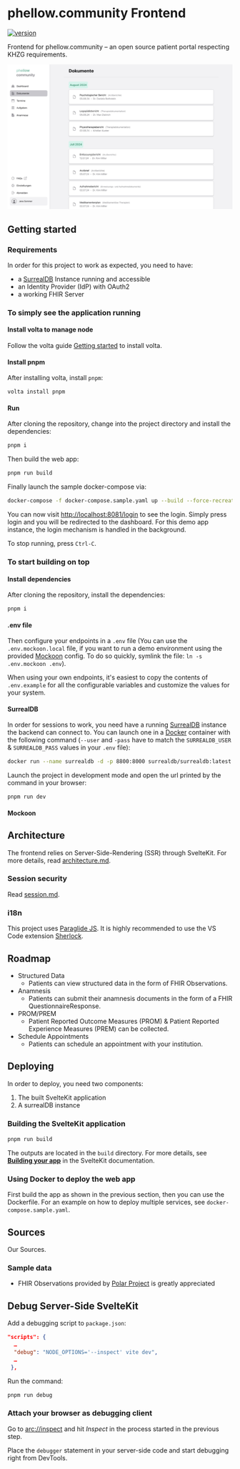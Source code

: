 # phellow.community Frontend

[![version](https://img.shields.io/badge/version-1.0.0-green.svg)](https://github.com/phellowseven/phellow-community)

Frontend for phellow.community – an open source patient portal respecting KHZG requirements.

![Screenshot of Documents page](/docs/images/02_phellow.community_Dokumente_CPU.jpeg 'Dokumenten Ansicht')

## Getting started

### Requirements

In order for this project to work as expected, you need to have:

- a [SurrealDB](https://surrealdb.com/) Instance running and accessible
- an Identity Provider (IdP) with OAuth2
- a working FHIR Server

### To simply see the application running

#### Install volta to manage node

Follow the volta guide [Getting started](https://docs.volta.sh/guide/getting-started) to install
volta.

#### Install pnpm

After installing volta, install `pnpm`:

```bash
volta install pnpm
```

#### Run

After cloning the repository, change into the project directory and install the dependencies:

```bash
pnpm i
```

Then build the web app:

```bash
pnpm run build
```

Finally launch the sample docker-compose via:

```bash
docker-compose -f docker-compose.sample.yaml up --build --force-recreate
```

You can now visit [http://localhost:8081/login](http://localhost:8081/login) to see the login.
Simply press login and you will be redirected to the dashboard. For this demo app instance, the
login mechanism is handled in the background.

To stop running, press `Ctrl-C`.

### To start building on top

#### Install dependencies

After cloning the repository, install the dependencies:

```bash
pnpm i
```

#### .env file

Then configure your endpoints in a `.env` file (You can use the `.env.mockoon.local` file, if you
want to run a demo environment using the provided [Mockoon](https://mockoon.com/) config. To do so
quickly, symlink the file: `ln -s .env.mockoon .env`).

When using your own endpoints, it's easiest to copy the contents of `.env.example` for all the
configurable variables and customize the values for your system.

#### SurrealDB

In order for sessions to work, you need have a running [SurrealDB](https://surrealdb.com/) instance
the backend can connect to. You can launch one in a [Docker](https://www.docker.com/) container with
the following command (`--user` and `-pass` have to match the `SURREALDB_USER` & `SURREALDB_PASS`
values in your `.env` file):

```bash
docker run --name surrealdb -d -p 8800:8000 surrealdb/surrealdb:latest start --user qlUwnyAXd --pass ig7x0lm9s9Vq4Qy -A
```

Launch the project in development mode and open the url printed by the command in your browser:

```bash
pnpm run dev
```

#### Mockoon

## Architecture

The frontend relies on Server-Side-Rendering (SSR) through SvelteKit. For more details, read
[architecture.md](docs/architecture.md).

### Session security

Read [session.md](docs/session.md).

### i18n

This project uses [Paraglide JS](https://inlang.com/m/gerre34r/library-inlang-paraglideJs). It is
highly recommended to use the VS Code extension
[Sherlock](https://marketplace.visualstudio.com/items?itemName=inlang.vs-code-extension).

## Roadmap

- Structured Data
  - Patients can view structured data in the form of FHIR Observations.
- Anamnesis
  - Patients can submit their anamnesis documents in the form of a FHIR QuestionnaireResponse.
- PROM/PREM
  - Patient Reported Outcome Measures (PROM) & Patient Reported Experience Measures (PREM) can be
    collected.
- Schedule Appointments
  - Patients can schedule an appointment with your institution.

## Deploying

In order to deploy, you need two components:

1. The built SvelteKit application
2. A surrealDB instance

### Building the SvelteKit application

```bash
pnpm run build
```

The outputs are located in the `build` directory. For more details, see
**[Building your app](https://kit.svelte.dev/docs/building-your-app)** in the SvelteKit
documentation.

### Using Docker to deploy the web app

First build the app as shown in the previous section, then you can use the Dockerfile. For an
example on how to deploy multiple services, see `docker-compose.sample.yaml`.

## Sources

Our Sources.

### Sample data

- FHIR Observations provided by
  [Polar Project](https://www.health-atlas.de/data_files/588?version=1) is greatly appreciated

## Debug Server-Side SvelteKit

Add a debugging script to `package.json`:

```json
"scripts": {
  …
  "debug": "NODE_OPTIONS='--inspect' vite dev",
  …
 },
```

Run the command:

```bash
pnpm run debug
```

### Attach your browser as debugging client

Go to [arc://inspect](arc://inspect) and hit _Inspect_ in the process started in the previous step.

Place the `debugger` statement in your server-side code and start debugging right from DevTools.
